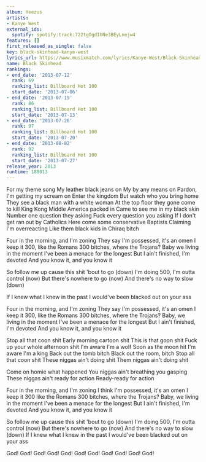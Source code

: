 ```yaml
---
album: Yeezus
artists:
- Kanye West
external_ids:
  spotify: spotify:track:722tgOgdIbNe3BEyLnejw4
features: []
first_released_as_single: false
key: black-skinhead-kanye-west
lyrics_url: https://www.musixmatch.com/lyrics/Kanye-West/Black-Skinhead
name: Black Skinhead
rankings:
- end_date: '2013-07-12'
  rank: 69
  ranking_list: Billboard Hot 100
  start_date: '2013-07-06'
- end_date: '2013-07-19'
  rank: 86
  ranking_list: Billboard Hot 100
  start_date: '2013-07-13'
- end_date: '2013-07-26'
  rank: 97
  ranking_list: Billboard Hot 100
  start_date: '2013-07-20'
- end_date: '2013-08-02'
  rank: 92
  ranking_list: Billboard Hot 100
  start_date: '2013-07-27'
release_year: 2013
runtime: 188013
---
```

For my theme song
My leather black jeans on
My by any means on
Pardon, I'm getting my scream on
Enter the kingdom
But watch who you bring home
They see a black man with a white woman
At the top floor they gone come to kill King Kong
Middle America packed in
Came to see me in my black skin
Number one question they asking
Fuck every question you asking
If I don't get ran out by Catholics
Here come some conservative Baptists
Claiming I'm overreacting
Like them black kids in Chiraq bitch

Four in the morning, and I'm zoning
They say I'm possessed, it's an omen
I keep it 300, like the Romans
300 bitches, where the Trojans?
Baby we living in the moment
I've been a menace for the longest
But I ain't finished, I'm devoted
And you know it, and you know it

So follow me up cause this shit 'bout to go (down)
I'm doing 500, I'm outta control (now)
But there's nowhere to go (now)
And there's no way to slow (down)

If I knew what I knew in the past
I would've been blacked out on your ass

Four in the morning, and I'm zoning
They say I'm possessed, it's an omen
I keep it 300, like the Romans
300 bitches, where the Trojans?
Baby, we living in the moment
I've been a menace for the longest
But I ain't finished, I'm devoted
And you know it, and you know it

Stop all that coon shit
Early morning cartoon shit
This is that goon shit
Fuck up your whole afternoon shit
I'm aware I'm a wolf
Soon as the moon hit
I'm aware I'm a king
Back out the tomb bitch
Black out the room, bitch
Stop all that coon shit
These niggas ain't doing shit
Them niggas ain't doing shit

Come on homie what happened
You niggas ain't breathing you gasping
These niggas ain't ready for action
Ready-ready for action

Four in the morning, and I'm zoning
I think I'm possessed, it's an omen
I keep it 300 like the Romans
300 bitches, where the Trojans?
Baby, we living in the moment
I've been a menace for the longest
But I ain't finished, I'm devoted
And you know it, and you know it

So follow me up cause this shit 'bout to go (down)
I'm doing 500, I'm outta control (now)
But there's nowhere to go (now)
And there's no way to slow (down)
If I knew what I knew in the past
I would've been blacked out on your ass

God!
God!
God!
God!
God!
God!
God!
God!
God!
God!
God!
